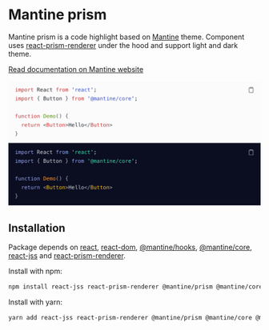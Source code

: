 # Mantine prism

Mantine prism is a code highlight based on [Mantine](https://mantine.dev/) theme. Component uses [react-prism-renderer](https://github.com/FormidableLabs/prism-react-renderer)
under the hood and support light and dark theme.

[Read documentation on Mantine website](https://mantine.dev/others/prism/)

![Demo](https://raw.githubusercontent.com/mantinedev/mantine/next-minor/.demo/prism.png)

## Installation

Package depends on [react](https://www.npmjs.com/package/react), [react-dom](https://www.npmjs.com/package/react-dom), [@mantine/hooks](https://www.npmjs.com/package/@mantine/hooks), [@mantine/core](https://www.npmjs.com/package/@mantine/core), [react-jss](https://www.npmjs.com/package/react-jss) and [react-prism-renderer](https://www.npmjs.com/package/react-prism-renderer).

Install with npm:

```sh
npm install react-jss react-prism-renderer @mantine/prism @mantine/core @mantine/hooks
```

Install with yarn:

```sh
yarn add react-jss react-prism-renderer @mantine/prism @mantine/core @mantine/hooks
```
